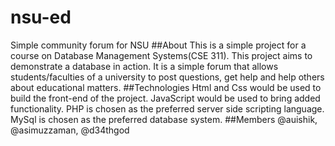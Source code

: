 # nsu-ed
Simple community forum for NSU
##About
This is a simple project for a course on Database Management Systems(CSE 311). This project aims to demonstrate a database in action. It is a simple forum that allows students/faculties of a university to post questions, get help and help others about educational matters.
##Technologies
Html and Css would be used to build the front-end of the project.
JavaScript would be used to bring added functionality.
PHP is chosen as the preferred server side scripting language.
MySql is chosen as the preferred database system.
##Members
@auishik, 
@asimuzzaman, 
@d34thgod
